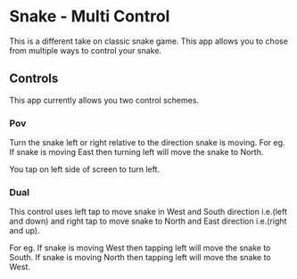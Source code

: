 # Snake - Multi Control


This is a different take on classic snake game. This app allows you to chose from multiple ways to control your snake. 


## Controls

This app currently allows you two control schemes.

### Pov 

Turn the snake left or right relative to the direction snake is moving. For eg. If snake is moving East then turning left will move the snake to North.

You tap on left side of screen to turn left.

### Dual

This control uses left tap to move snake in West and South direction i.e.(left and down) and right tap to move snake to North and East  direction i.e.(right and up).

For eg. If snake is moving West then tapping left will move the snake to South. If snake is moving North then tapping left will move the snake to West. 

